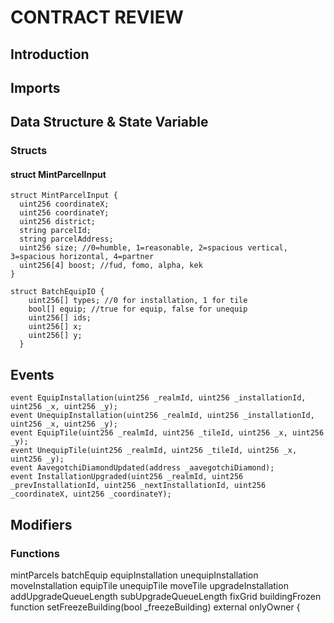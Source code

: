 # CONTRACT REVIEW

## Introduction

## Imports

## Data Structure & State Variable

### Structs

#### struct MintParcelInput

```solidity
struct MintParcelInput {
  uint256 coordinateX;
  uint256 coordinateY;
  uint256 district;
  string parcelId;
  string parcelAddress;
  uint256 size; //0=humble, 1=reasonable, 2=spacious vertical, 3=spacious horizontal, 4=partner
  uint256[4] boost; //fud, fomo, alpha, kek
}
```

```solidity
struct BatchEquipIO {
    uint256[] types; //0 for installation, 1 for tile
    bool[] equip; //true for equip, false for unequip
    uint256[] ids;
    uint256[] x;
    uint256[] y;
  }
```

## Events

```solidity
event EquipInstallation(uint256 _realmId, uint256 _installationId, uint256 _x, uint256 _y);
event UnequipInstallation(uint256 _realmId, uint256 _installationId, uint256 _x, uint256 _y);
event EquipTile(uint256 _realmId, uint256 _tileId, uint256 _x, uint256 _y);
event UnequipTile(uint256 _realmId, uint256 _tileId, uint256 _x, uint256 _y);
event AavegotchiDiamondUpdated(address _aavegotchiDiamond);
event InstallationUpgraded(uint256 _realmId, uint256 _prevInstallationId, uint256 _nextInstallationId, uint256 _coordinateX, uint256 _coordinateY);
```

## Modifiers

### Functions

mintParcels batchEquip equipInstallation unequipInstallation moveInstallation equipTile unequipTile moveTile upgradeInstallation addUpgradeQueueLength subUpgradeQueueLength fixGrid buildingFrozen function setFreezeBuilding(bool \_freezeBuilding) external onlyOwner {
